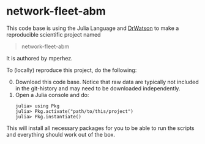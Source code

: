 # network-fleet-abm

This code base is using the Julia Language and [DrWatson](https://juliadynamics.github.io/DrWatson.jl/stable/)
to make a reproducible scientific project named
> network-fleet-abm

It is authored by mperhez.

To (locally) reproduce this project, do the following:

0. Download this code base. Notice that raw data are typically not included in the
   git-history and may need to be downloaded independently.
1. Open a Julia console and do:
   ```
   julia> using Pkg
   julia> Pkg.activate("path/to/this/project")
   julia> Pkg.instantiate()
   ```

This will install all necessary packages for you to be able to run the scripts and
everything should work out of the box.
